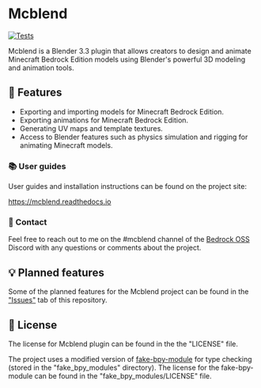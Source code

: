 # Mcblend
[![Tests](https://github.com/Nusiq/mcblend/actions/workflows/tests.yml/badge.svg)](https://github.com/Nusiq/mcblend/actions/workflows/tests.yml)

Mcblend is a Blender 3.3 plugin that allows creators to design and animate Minecraft Bedrock Edition models using Blender's powerful 3D modeling and animation tools.

## 🔧 Features
- Exporting and importing models for Minecraft Bedrock Edition.
- Exporting animations for Minecraft Bedrock Edition.
- Generating UV maps and template textures.
- Access to Blender features such as physics simulation and rigging for animating Minecraft models.

### 📚 User guides
User guides and installation instructions can be found on the project site:

https://mcblend.readthedocs.io

### 💬 Contact
Feel free to reach out to me on the #mcblend channel of the [Bedrock OSS](https://discord.gg/pj76EwwYRW) Discord with any questions or comments about the project.

## 💡 Planned features
Some of the planned features for the Mcblend project can be found in the ["Issues"](https://github.com/Nusiq/mcblend/issues) tab of this repository.

## 📜 License

The license for Mcblend plugin can be found in the the "LICENSE" file.

The project uses a modified version of [fake-bpy-module](https://github.com/nutti/fake-bpy-module) for type checking (stored in the "fake_bpy_modules" directory). The license for the fake-bpy-module can be found in the "fake_bpy_modules/LICENSE" file.
